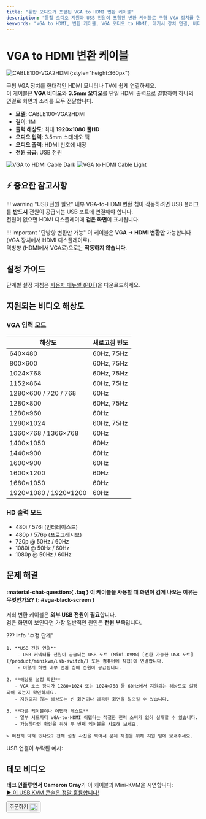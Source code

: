 ```yaml
---
title: "통합 오디오가 포함된 VGA to HDMI 변환 케이블"
description: "통합 오디오 지원과 USB 전원이 포함된 변환 케이블로 구형 VGA 장치를 현대적인 HDMI 디스플레이에 쉽게 연결하세요."
keywords: "VGA to HDMI, 변환 케이블, VGA 오디오 to HDMI, 레거시 장치 연결, 비디오 변환"
---
```


# VGA to HDMI 변환 케이블

![CABLE100-VGA2HDMI](https://assets.openterface.com/images/product/part/CABLE100-VGA2HDMI-1.webp){:style="height:360px"}

구형 VGA 장치를 현대적인 HDMI 모니터나 TV에 쉽게 연결하세요.  
이 케이블은 **VGA 비디오**와 **3.5mm 오디오**를 단일 HDMI 출력으로 결합하여 하나의 연결로 화면과 소리를 모두 전달합니다.

-   **모델**: CABLE100-VGA2HDMI
-   **길이**: 1M
-   **출력 해상도**: 최대 **1920×1080 풀HD**
-   **오디오 입력**: 3.5mm 스테레오 잭
-   **오디오 출력**: HDMI 신호에 내장
-   **전원 공급**: USB 전원

![VGA to HDMI Cable Dark](vga2hdmi-connect-dark.svg#only-dark)
![VGA to HDMI Cable Light](vga2hdmi-connect-light.svg#only-light)

## ⚡ 중요한 참고사항

!!! warning "USB 전원 필요"
내부 VGA-to-HDMI 변환 칩이 작동하려면 USB 플러그를 **반드시** 전원이 공급되는 USB 포트에 연결해야 합니다.  
전원이 없으면 HDMI 디스플레이에 **검은 화면**이 표시됩니다.

!!! important "단방향 변환만 가능"
이 케이블은 **VGA → HDMI 변환만** 가능합니다 (VGA 장치에서 HDMI 디스플레이로).  
역방향 (HDMI에서 VGA로)으로는 **작동하지 않습니다**.

## 설정 가이드

단계별 설정 지침은 [사용자 매뉴얼 (PDF)](https://github.com/TechxArtisanStudio/Openterface/blob/main/product-printed-materials/vga2hdmi-manual-300-100-2040928.pdf)을 다운로드하세요.

## 지원되는 비디오 해상도

### **VGA 입력 모드**

| 해상도                | 새로고침 빈도 |
| --------------------- | ------------- |
| 640×480               | 60Hz, 75Hz    |
| 800×600               | 60Hz, 75Hz    |
| 1024×768              | 60Hz, 75Hz    |
| 1152×864              | 60Hz, 75Hz    |
| 1280×600 / 720 / 768  | 60Hz          |
| 1280×800              | 60Hz, 75Hz    |
| 1280×960              | 60Hz          |
| 1280×1024             | 60Hz, 75Hz    |
| 1360×768 / 1366×768   | 60Hz          |
| 1400×1050             | 60Hz          |
| 1440×900              | 60Hz          |
| 1600×900              | 60Hz          |
| 1600×1200             | 60Hz          |
| 1680×1050             | 60Hz          |
| 1920×1080 / 1920×1200 | 60Hz          |

### **HD 출력 모드**

-   480i / 576i (인터레이스드)
-   480p / 576p (프로그레시브)
-   720p @ 50Hz / 60Hz
-   1080i @ 50Hz / 60Hz
-   1080p @ 50Hz / 60Hz

## 문제 해결

#### :material-chat-question:{ .faq } 이 케이블을 사용할 때 화면이 검게 나오는 이유는 무엇인가요? {: #vga-black-screen }

저희 변환 케이블은 **외부 USB 전원이 필요**합니다.  
검은 화면이 보인다면 가장 일반적인 원인은 **전원 부족**입니다.

??? info "수정 단계"

    1. **USB 전원 연결**
        - USB 커넥터를 전원이 공급되는 USB 포트 (Mini-KVM의 [전환 가능한 USB 포트](/product/minikvm/usb-switch/) 또는 컴퓨터에 직접)에 연결합니다.
        - 이렇게 하면 내부 변환 칩에 전원이 공급됩니다.

    2. **해상도 설정 확인**
       - VGA 소스 장치가 1280×1024 또는 1024×768 등 60Hz에서 지원되는 해상도로 설정되어 있는지 확인하세요.
       - 지원되지 않는 해상도는 빈 화면이나 왜곡된 화면을 일으킬 수 있습니다.

    3. **다른 케이블이나 어댑터 테스트**
       - 일부 서드파티 VGA-to-HDMI 어댑터는 적절한 전력 소비가 없어 실패할 수 있습니다.
       - 가능하다면 확인을 위해 두 번째 케이블을 시도해 보세요.

    > 여전히 막혀 있나요? 전체 설정 사진을 찍어서 문제 해결을 위해 지원 팀에 보내주세요.

USB 연결이 누락된 예시:  
<img src="https://pbs.twimg.com/media/GnCqHVlWgAAVGqY?format=jpg&name=small" alt="" style="max-width:180px;vertical-align:middle;" onerror="this.style.display='none'">  
<img src="https://pbs.twimg.com/media/GnCqGa8WQAAOr6m?format=jpg&name=small" alt="" style="max-width:180px;vertical-align:middle;" onerror="this.style.display='none'">

## 데모 비디오

**테크 인플루언서 Cameron Gray**가 이 케이블과 Mini-KVM을 시연합니다:  
[▶ 이 USB KVM 콘솔은 정말 훌륭합니다!](https://youtu.be/xAEQpWyfY-c?si=auB5NtqHVw2C7iIK&t=1693)

<button class="md-button" onclick="window.location.href='https://shop.techxartisan.com/products/vga-to-hdmi-converter-cable'"> 
  주문하기 <img src="https://assets.openterface.com/images/trademark/txa.svg" alt="TxA Shop" style="vertical-align: middle; height: 20px;">
</button>
